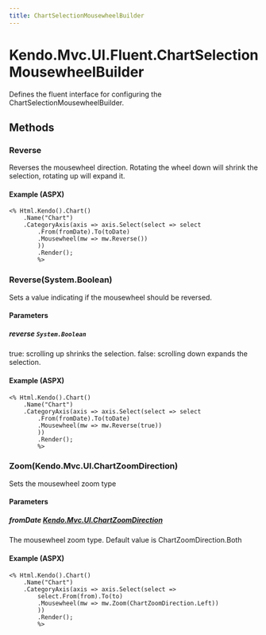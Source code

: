 ```yaml
---
title: ChartSelectionMousewheelBuilder
---
```


# Kendo.Mvc.UI.Fluent.ChartSelectionMousewheelBuilder
Defines the fluent interface for configuring the ChartSelectionMousewheelBuilder.




## Methods


### Reverse
Reverses the mousewheel direction.
            Rotating the wheel down will shrink the selection, rotating up will expand it.




#### Example (ASPX)
    <% Html.Kendo().Chart()
        .Name("Chart")
        .CategoryAxis(axis => axis.Select(select => select
            .From(fromDate).To(toDate)
            .Mousewheel(mw => mw.Reverse())
            ))
            .Render();
            %>


### Reverse(System.Boolean)
Sets a value indicating if the mousewheel should be reversed.


#### Parameters

##### reverse `System.Boolean`
true: scrolling up shrinks the selection.
            false: scrolling down expands the selection.




#### Example (ASPX)
    <% Html.Kendo().Chart()
        .Name("Chart")
        .CategoryAxis(axis => axis.Select(select => select
            .From(fromDate).To(toDate)
            .Mousewheel(mw => mw.Reverse(true))
            ))
            .Render();
            %>


### Zoom(Kendo.Mvc.UI.ChartZoomDirection)
Sets the mousewheel zoom type


#### Parameters

##### fromDate [Kendo.Mvc.UI.ChartZoomDirection](/api/aspnet-mvc/Kendo.Mvc.UI/ChartZoomDirection)
The mousewheel zoom type. Default value is ChartZoomDirection.Both




#### Example (ASPX)
    <% Html.Kendo().Chart()
        .Name("Chart")
        .CategoryAxis(axis => axis.Select(select =>
            select.From(from).To(to)
            .Mousewheel(mw => mw.Zoom(ChartZoomDirection.Left))
            ))
            .Render();
            %>




